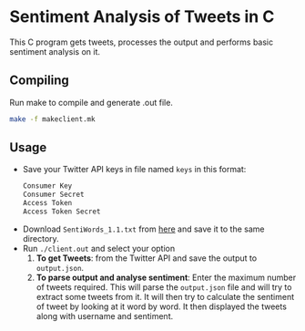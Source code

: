 # Sentiment Analysis of Tweets in C

This C program gets tweets, processes the output and performs basic sentiment analysis on it.

## Compiling

Run make to compile and generate .out file.

```bash
make -f makeclient.mk
```
## Usage

* Save your Twitter API keys in file named `keys` in this format:
    ```bash
    Consumer Key
    Consumer Secret
    Access Token
    Access Token Secret
    ```
* Download `SentiWords_1.1.txt` from [here](https://hlt-nlp.fbk.eu/technologies/sentiwords) and save it to the same directory.
* Run `./client.out` and select your option
    1. **To get Tweets**: from the Twitter API and save the output to `output.json`.
    2. **To parse output and analyse sentiment**: Enter the maximum number of tweets required. This will parse the `output.json` file and will try to extract some tweets from it. It will then try to calculate the sentiment of tweet by looking at it word by word. It then displayed the tweets along with username and sentiment.